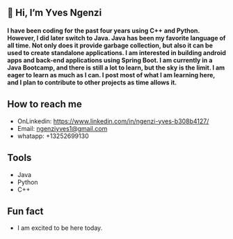## 👋  Hi, I’m Yves Ngenzi

#### I have been coding for the past four years using C++ and Python. However, I did later switch to Java. Java has been my favorite language of all time. Not only does it provide garbage collection, but also it can be used to create standalone applications. I am interested in building android apps and back-end applications using Spring Boot. I am currently in a Java Bootcamp, and there is still a lot to learn, but the sky is the limit. I am eager to learn as much as I can. I post most of what I am learning here, and I plan to contribute to other projects as time allows it.

## How to reach me

- OnLinkedin:  https://www.linkedin.com/in/ngenzi-yves-b308b4127/
- Email: ngenziyves1@gmail.com
- whatapp: +13252699130

## Tools
- Java
- Python
- C++

## Fun fact  
- I am excited to be here today. 

<!---
Yxn16a/Yxn16a is a ✨ special ✨ repository because its `README.md` (this file) appears on your GitHub profile.
You can click the Preview link to take a look at your changes.
--->

